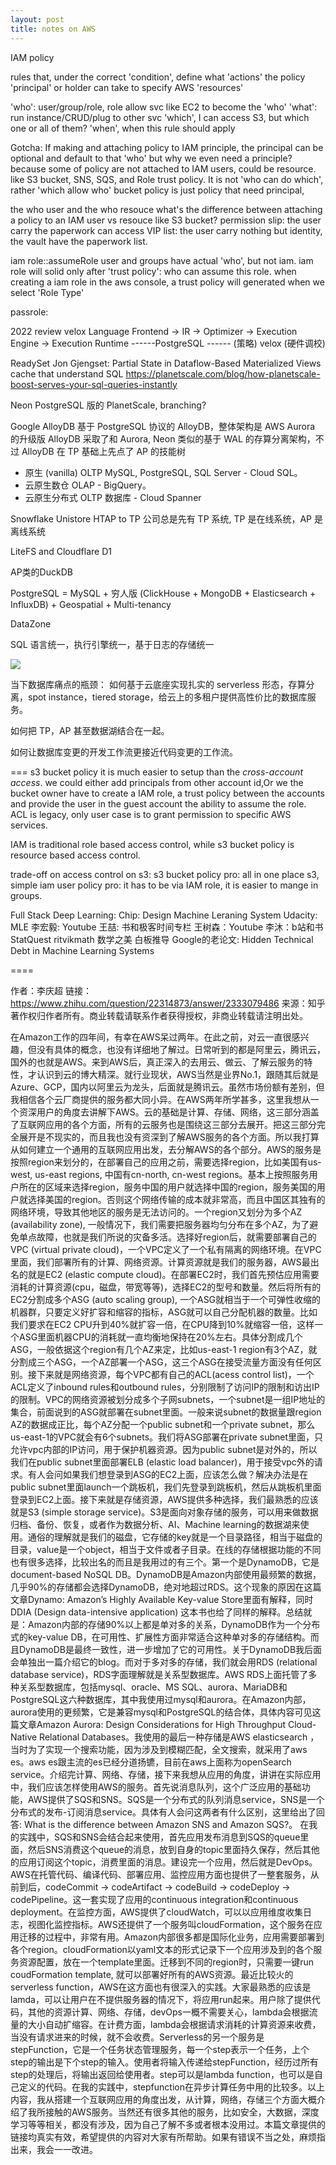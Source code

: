 ```yaml
---
layout: post
title: notes on AWS
---
```


IAM policy


rules that, under the correct 'condition', 
define what 'actions' the policy 'principal' or holder
can take to specify AWS 'resources'

'who': user/group/role, role allow svc like EC2 to become the 'who'
'what': run instance/CRUD/plug to other svc
'which', I can access S3, but which one or all of them?
'when', when this rule should apply


Gotcha:
If making and attaching policy to IAM principle, the principal can be optional and default to that 'who'
but why we even need a principle? because some of policy are not attached to IAM users, could be resource.
like S3 bucket, SNS, SQS, and Role trust policy. It is not 'who can do which', rather 'which allow who'
bucket policy is just policy that need principal,


the who user and the who resouce
what's the difference between attaching a policy to an IAM user vs resouce like S3 bucket?
permission slip: the user carry the paperwork can access
VIP list: the user carry nothing but identity, the vault have the paperwork list.

iam role::assumeRole
user and groups have actual 'who', but not iam.
iam role will solid only after 'trust policy': who can assume this role.
when creating a iam role in the aws console, a trust policy will generated when we select 'Role Type'


passrole:






2022 review
velox
Language Frontend -> IR -> Optimizer -> Execution Engine -> Execution Runtime
------PostgreSQL ------      (策略)           velox           (硬件调校)

ReadySet
Jon Gjengset: Partial State in Dataflow-Based Materialized Views 
cache that understand SQL
https://planetscale.com/blog/how-planetscale-boost-serves-your-sql-queries-instantly


Neon
PostgreSQL 版的 PlanetScale, branching?


Google AlloyDB
基于 PostgreSQL 协议的 AlloyDB，整体架构是 AWS Aurora 的升级版
AlloyDB 采取了和 Aurora, Neon 类似的基于 WAL 的存算分离架构，不过 AlloyDB 在 TP 基础上先点了 AP 的技能树

* 原生 (vanilla) OLTP MySQL, PostgreSQL, SQL Server - Cloud SQL。
* 云原生数仓 OLAP - BigQuery。
* 云原生分布式 OLTP 数据库 - Cloud Spanner


Snowflake Unistore
HTAP to TP
公司总是先有 TP 系统, TP 是在线系统，AP 是离线系统

LiteFS and Cloudflare D1

AP类的DuckDB

PostgreSQL = MySQL + 穷人版 (ClickHouse + MongoDB + Elasticsearch + InfluxDB) + Geospatial + Multi-tenancy

DataZone

SQL 语言统一，执行引擎统一，基于日志的存储统一

![](../images/raft_kafka.png)


当下数据库痛点的瓶颈：
如何基于云底座实现扎实的 serverless 形态，存算分离，spot instance，tiered storage，给云上的多租户提供高性价比的数据库服务。

如何把 TP，AP 甚至数据湖结合在一起。

如何让数据库变更的开发工作流更接近代码变更的工作流。


===
s3 bucket policy
it is much easier to setup than the *cross-account access*.
we could either add principals from other account id,Or
we the bucket owner have to create a IAM role, a trust policy between the accounts 
and provide the user in the guest account the ability to assume the role.
ACL is legacy, only user case is to grant permission to specific AWS services.

IAM is traditional role based access control, while s3 bucket policy is resource based access control.

trade-off on access control on s3:
s3 bucket policy pro: all in one place s3, simple
iam user policy pro: it has to be via IAM role, it is easier to mange in groups.




Full Stack Deep Learning: 
Chip: Design Machine Leraning System
Udacity: MLE 
李宏毅: Youtube
王喆: 书和极客时间专栏
王树森：Youtube
李沐：b站和书
StatQuest
ritvikmath
数学之美
白板推导
Google的老论文: Hidden Technical Debt in Machine Learning Systems

====

作者：李庆超
链接：https://www.zhihu.com/question/22314873/answer/2333079486
来源：知乎
著作权归作者所有。商业转载请联系作者获得授权，非商业转载请注明出处。

在Amazon工作的四年间，有幸在AWS呆过两年。在此之前，对云一直很感兴趣，但没有具体的概念，也没有详细地了解过。日常听到的都是阿里云，腾讯云，国外的也就是AWS。来到AWS后，真正深入的去用云、做云、了解云服务的特性，才认识到云的博大精深。就行业现状，AWS当然是业界No.1，跟随其后就是Azure、GCP，国内以阿里云为龙头，后面就是腾讯云。虽然市场份额有差别，但我相信各个云厂商提供的服务都大同小异。在AWS两年所学甚多，这里我想从一个资深用户的角度去讲解下AWS。云的基础是计算、存储、网络，这三部分涵盖了互联网应用的各个方面，所有的云服务也是围绕这三部分去展开。把这三部分完全展开是不现实的，而且我也没有资深到了解AWS服务的各个方面。所以我打算从如何建立一个通用的互联网应用出发，去分解AWS的各个部分。AWS的服务是按照region来划分的，在部署自己的应用之前，需要选择region，比如美国有us-west, us-east regions, 中国有cn-north, cn-west regions。基本上按照服务用户所在的区域来选择region，服务中国的用户就选择中国的region，服务美国的用户就选择美国的region。否则这个网络传输的成本就非常高，而且中国区其独有的网络环境，导致其他地区的服务是无法访问的。一个region又划分为多个AZ (availability zone), 一般情况下，我们需要把服务器均匀分布在多个AZ，为了避免单点故障，也就是我们所说的灾备多活。选择好region后，就需要部署自己的VPC (virtual private cloud)，一个VPC定义了一个私有隔离的网络环境。在VPC里面，我们部署所有的计算、网络资源。计算资源就是我们的服务器，AWS最出名的就是EC2 (elastic compute cloud)。在部署EC2时，我们首先预估应用需要消耗的计算资源(cpu，磁盘，带宽等等)，选择EC2的型号和数量。然后将所有的EC2分割成多个ASG (auto scaling group), 一个ASG就相当于一个可弹性收缩的机器群，只要定义好扩容和缩容的指标，ASG就可以自己分配机器的数量。比如我们要求在EC2 CPU升到40%就扩容一倍，在CPU降到10%就缩容一倍，这样一个ASG里面机器CPU的消耗就一直均衡地保持在20%左右。具体分割成几个ASG，一般依据这个region有几个AZ来定，比如us-east-1 region有3个AZ，就分割成三个ASG，一个AZ部署一个ASG，这三个ASG在接受流量方面没有任何区别。接下来就是网络资源，每个VPC都有自己的ACL(acess control list)，一个ACL定义了inbound rules和outbound rules，分别限制了访问IP的限制和访出IP的限制。VPC的网络资源被划分成多个子网subnets，一个subnet是一组IP地址的集合，前面说到的ASG就部署在subnet里面。一般来说subnet的数据量跟region AZ的数据成正比，每个AZ分配一个public subnet和一个private subnet，那么us-east-1的VPC就会有6个subnets。我们将ASG部署在private subnet里面，只允许vpc内部的IP访问，用于保护机器资源。因为public subnet是对外的，所以我们在public subnet里面部署ELB (elastic load balancer)，用于接受vpc外的请求。有人会问如果我们想登录到ASG的EC2上面，应该怎么做？解决办法是在public subnet里面launch一个跳板机，我们先登录到跳板机，然后从跳板机里面登录到EC2上面。接下来就是存储资源，AWS提供多种选择，我们最熟悉的应该就是S3 (simple storage service)。S3是面向对象存储的服务，可以用来做数据归档、备份、恢复，或者作为数据分析、AI、Machine learning的数据湖来使用。通俗的理解就是我们的磁盘，它存储的key就是一个目录路径，相当于磁盘的目录，value是一个object，相当于文件或者子目录。在线的存储根据功能的不同也有很多选择，比较出名的而且是我用过的有三个。第一个是DynamoDB，它是document-based NoSQL DB。DynamoDB是Amazon内部使用最频繁的数据，几乎90%的存储都会选择DynamoDB，绝对地超过RDS。这个现象的原因在这篇文章Dynamo: Amazon’s Highly Available Key-value Store里面有解释，同时DDIA (Design data-intensive application) 这本书也给了同样的解释。总结就是：Amazon内部的存储90%以上都是单对多的关系，DynamoDB作为一个分布式的key-value DB，在可用性、扩展性方面非常适合这种单对多的存储结构。而且DynamoDB是最终一致性，进一步增加了它的可用性。关于DynamoDB我后面会单独出一篇介绍它的blog。而对于多对多的存储，我们就会用RDS (relational database service)，RDS字面理解就是关系型数据库。AWS RDS上面托管了多种关系型数据库，包括mysql、oracle、MS SQL、aurora、MariaDB和PostgreSQL这六种数据库，其中我使用过mysql和aurora。在Amazon内部，aurora使用的更频繁，它是兼容mysql和PostgreSQL的结合体，具体内容可见这篇文章Amazon Aurora: Design Considerations for High Throughput Cloud-Native Relational Databases。我使用的最后一种存储是AWS elasticsearch ，当时为了实现一个搜索功能，因为涉及到模糊匹配，全文搜索，就采用了aws es。aws es跟主流的es已经分道扬镳，目前在aws上面称为openSearch service。介绍完计算、网络、存储，接下来我想从应用的角度，讲讲在实际应用中，我们应该怎样使用AWS的服务。首先说消息队列，这个广泛应用的基础功能，AWS提供了SQS和SNS。SQS是一个分布式的队列消息service，SNS是一个分布式的发布-订阅消息service。具体有人会问这两者有什么区别，这里给出了回答: What is the difference between Amazon SNS and Amazon SQS?。 在我的实践中，SQS和SNS会结合起来使用，首先应用发布消息到SQS的queue里面，然后SNS消费这个queue的消息，放到自身的topic里面持久保存，然后其他的应用订阅这个topic，消费里面的消息。建设完一个应用，然后就是DevOps。AWS在托管代码、编译代码、部署应用、监控应用方面也提供了一整套服务，从前到后，codeCommit -> codeArtifact -> codeBuild -> codeDeploy -> codePipeline。这一套实现了应用的continuous integration和continuous deployment。在监控方面，AWS提供了cloudWatch，可以以应用维度收集日志，视图化监控指标。AWS还提供了一个服务叫cloudFormation，这个服务在应用迁移的过程中，非常有用。Amazon内部很多都是国际化业务，应用需要部署到各个region。cloudFormation以yaml文本的形式记录下一个应用涉及到的各个服务资源配置，放在一个template里面。迁移到不同的region时，只需要一键run coudFormation template, 就可以部署好所有的AWS资源。最近比较火的serverless function，AWS在这方面也有很深入的实践。大家最熟悉的应该是lamda，可以让用户在不提供服务器的情况下，将应用run起来。用户除了提供代码，其他的资源计算、网络、存储，devOps一概不需要关心，lambda会根据流量的大小自动扩缩容。在计费方面，lambda会根据请求消耗的计算资源来收费，当没有请求进来的时候，就不会收费。Serverless的另一个服务是stepFunction，它是一个任务状态管理服务，每一个step表示一个任务，上个step的输出是下个step的输入。使用者将输入传递给stepFunction，经历过所有step的处理后，将输出返回给使用者。step可以是lambda function，也可以是自己定义的代码。在我的实践中，stepfunction在异步计算任务中用的比较多。以上内容，我从搭建一个互联网应用的角度出发，从计算，网络，存储三个方面大概介绍了我所接触的AWS服务。当然还有很多其他的服务，比如安全，大数据，深度学习等等相关，都没有涉及，因为自己了解不多或者根本没用过。本篇文章提供的链接均真实有效，希望提供的内容对大家有所帮助。如果有错误不当之处，麻烦指出来，我会一一改进。




